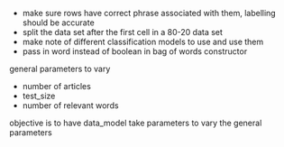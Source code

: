 - make sure rows have correct phrase associated with them, labelling should be accurate
- split the data set after the first cell in a 80-20 data set
- make note of different classification models to use and use them 
- pass in word instead of boolean in bag of words constructor

general parameters to vary
- number of articles
- test_size
- number of relevant words

objective is to have data_model take parameters to vary the general parameters